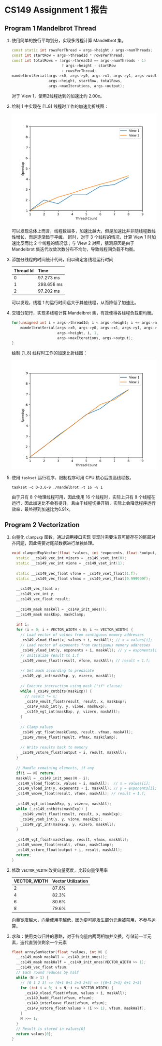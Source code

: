 # CS149 Assignment 1 报告

## Program 1 Mandelbrot Thread

1. 使用简单的按行平均划分，实现多线程计算 Mandelbrot 集。

   ```cpp
   const static int rowsPerThread = args->height / args->numThreads;
   const int startRow = args->threadId * rowsPerThread;
   const int totalRows = (args->threadId == args->numThreads - 1)
                          ? args->height - startRow
                          : rowsPerThread;
   mandelbrotSerial(args->x0, args->y0, args->x1, args->y1, args->width,
                    args->height, startRow, totalRows,
                    args->maxIterations, args->output);
   ```

   对于 View 1，使用2线程达到的加速比约 2.00x。
2. 绘制 1 中实现在 [1..8] 线程时工作的加速比折线图：

   ![SpeedUP](WRITEUP/BulkSpeedup.png)

   可以发现总体上而言，线程数越多，加速比越大，但是加速比并非随线程数线性增长，而是逐渐趋于平缓。
   同时，对于 3 个线程的情况，计算 View 1 时加速比反而比 2 个线程的情况低；与 View 2 对照，猜测原因是由于 Mandelbrot 集迭代收敛次数分布不均匀，导致线程间负载不均衡。
3. 添加分线程的时间统计代码，用以确定各线程运行时间

   | Thread Id | Time       |
   | --------- | ---------- |
   | 0         | 97.273 ms  |
   | 1         | 298.658 ms |
   | 2         | 97.202 ms  |

   可以发现，线程 1 的运行时间远大于其他线程，从而降低了加速比。
4. 交错分配行，实现多线程计算 Mandelbrot 集，有效使得各线程负载更均衡。

   ```cpp
   for(unsigned int i = args->threadId; i < args->height; i += args->numThreads) {
       mandelbrotSerial(args->x0, args->y0, args->x1, args->y1, args->width,
                        args->height, i, 1,
                        args->maxIterations, args->output);
   }
   ```

   绘制 [1..8] 线程时工作的加速比折线图：

   ![SpeedUP](WRITEUP/InterleavedSpeedup.png)
5. 使用 `taskset` 运行程序，限制程序可用 CPU 核心后提高线程数。

   ```shell
   taskset -c 0-3,6-9 ./mandelbrot -t 16 -v 1
   ```

   由于只有 8 个物理线程可用，因此使用 16 个线程时，实际上只有 8 个线程在运行，因此加速比不会有提升，且由于线程切换开销，实际上会降低程序运行效率，最终得到加速比为6.91x。

## Program 2 Vectorization

1. 向量化 `clampExp` 函数，通过调用接口实现
   实现时需要注意可能存在的尾部对齐问题，因此需要对尾部数据进行单独处理。

   ```cpp
   void clampedExpVector(float *values, int *exponents, float *output, int N) {
     static __cs149_vec_int vizero = _cs149_vset_int(0);
     static __cs149_vec_int vione = _cs149_vset_int(1);

     static __cs149_vec_float vfone = _cs149_vset_float(1.f);
     static __cs149_vec_float vfmax = _cs149_vset_float(9.999999f);

     __cs149_vec_float x;
     __cs149_vec_int y;
     __cs149_vec_float result;

     __cs149_mask maskAll = _cs149_init_ones();
     __cs149_mask maskExp, maskClamp;

     int i;
     for (i = 0; i + VECTOR_WIDTH < N; i += VECTOR_WIDTH) {
       // Load vector of values from contiguous memory addresses
       _cs149_vload_float(x, values + i, maskAll); // x = values[i];
       // Load vector of exponents from contiguous memory addresses
       _cs149_vload_int(y, exponents + i, maskAll); // y = exponents[i];
       // Initialize result to 1.f
       _cs149_vmove_float(result, vfone, maskAll); // result = 1.f;

       // Set mask according to predicate
       _cs149_vgt_int(maskExp, y, vizero, maskAll);

       // Execute instruction using mask ("if" clause)
       while (_cs149_cntbits(maskExp)) {
         // result *= x;
         _cs149_vmult_float(result, result, x, maskExp);
         _cs149_vsub_int(y, y, vione, maskExp);
         _cs149_vgt_int(maskExp, y, vizero, maskAll);
       }

       // Clamp values
       _cs149_vgt_float(maskClamp, result, vfmax, maskAll);
       _cs149_vmove_float(result, vfmax, maskClamp);

       // Write results back to memory
       _cs149_vstore_float(output + i, result, maskAll);
     }

     // Handle remaining elements, if any
     if(i == N) return;
     maskAll = _cs149_init_ones(N - i);
     _cs149_vload_float(x, values + i, maskAll);  // x = values[i];
     _cs149_vload_int(y, exponents + i, maskAll); // y = exponents[i];
     _cs149_vmove_float(result, vfone, maskAll); // result = 1.f;

     _cs149_vgt_int(maskExp, y, vizero, maskAll);
     while (_cs149_cntbits(maskExp)) {
       _cs149_vmult_float(result, result, x, maskExp);
       _cs149_vsub_int(y, y, vione, maskExp);
       _cs149_vgt_int(maskExp, y, vizero, maskAll);
     }

     _cs149_vgt_float(maskClamp, result, vfmax, maskAll);
     _cs149_vmove_float(result, vfmax, maskClamp);
     _cs149_vstore_float(output + i, result, maskAll);
     return;
   }
   ```

2. 修改 `VECTOR_WIDTH` 改变向量宽度，比较向量使用率

   | VECTOR_WIDTH | Vector Utilization |
   | ------------ | ------------------ |
   | 2            | 87.6%              |
   | 4            | 82.3%              |
   | 6            | 80.6%              |
   | 8            | 79.6%              |

   向量宽度越大，向量使用率越低，因为更可能发生部分元素被禁用，不参与运算。

3. 求和：使用类似归并的思路，对于各向量内两两相加并交换，存储前一半元素，迭代直到仅剩余一个元素

   ```cpp
   float arraySumVector(float *values, int N) {
     __cs149_mask maskAll = _cs149_init_ones();
     __cs149_mask maskHalf = _cs149_init_ones(VECTOR_WIDTH >> 1);
     __cs149_vec_float vfsum;
     // Each round reduces by half
     while (N > 1) {
       // [0 1 2 3] => [0+1 0+1 2+3 2+3] => [{0+1 2+3} 0+1 2+3]
       for (int i = 0; i < N; i += VECTOR_WIDTH) {
         _cs149_vload_float(vfsum, values + i, maskAll);
         _cs149_hadd_float(vfsum, vfsum);
         _cs149_interleave_float(vfsum, vfsum);
         _cs149_vstore_float(values + (i >> 1), vfsum, maskHalf);
       }
       N >>= 1;
     }
     // Result is stored in values[0]
     return values[0];
   }
   ```
